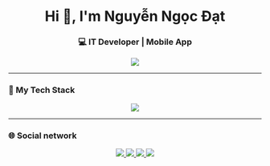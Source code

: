 <h1 align="center">Hi 👋, I'm Nguyễn Ngọc Đạt</h1>
<h3 align="center">💻 IT Developer | Mobile App </h3>

<p align="center">
  <img src="https://readme-typing-svg.herokuapp.com?color=00b3ff&size=22&center=true&vCenter=true&width=600&lines=Welcome+to+my+GitHub!;I+love+Flutter+%26+Open+Source+Projects;Let’s+build+cool+things+together!"/>
</p>

---

### 🚀 My Tech Stack
<p align="center">
  <img src="https://skillicons.dev/icons?i=flutter,dart,java,firebase,git,github,vscode" />
</p>

---

### 🌐 Social network
<p align="center">
  <!-- YouTube -->
<a href="https://www.youtube.com/@thulofi" target="_blank">
  <img src="https://img.shields.io/badge/YouTube-FF0000?logo=youtube&logoColor=white" />
</a>

<!-- Facebook -->
<a href="https://www.facebook.com/nguyen.ngoc.at.368580" target="_blank">
  <img src="https://img.shields.io/badge/Facebook-1877F2?logo=facebook&logoColor=white" />
</a>

<!-- TikTok -->
<a href="https://www.tiktok.com/@suy_2310" target="_blank">
  <img src="https://img.shields.io/badge/TikTok-000000?logo=tiktok&logoColor=white" />
</a>
<!-- Email  -->
<a href="mailto:nguyenngocdat2310@gmail.com">
  <img src="https://img.shields.io/badge/Gmail-red?logo=gmail&logoColor=white" />
</a>
</p>
